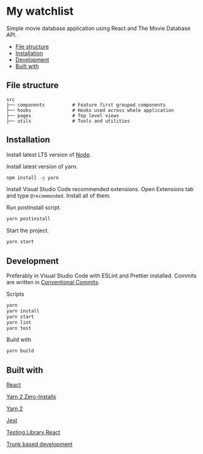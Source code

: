# My watchlist

Simple movie database application using React and The Movie Database API.

-   [File structure](#file-structure)
-   [Installation](#installation)
-   [Development](#development)
-   [Built with](#built-with)

## File structure

```text
src
├── components          # Feature first grouped components
├── hooks               # Hooks used across whole application
├── pages               # Top level views
├── utils               # Tools and utilities
```

## Installation

Install latest LTS version of [Node](https://nodejs.org/en/).

Install latest version of yarn.

```bash
npm install -g yarn
```

Install Visual Studio Code recommended extensions. Open Extensions tab and type `@recommended`. Install all of them.

Run postinstall script.

```bash
yarn postinstall
```

Start the project.

```bash
yarn start
```

## Development

Preferably in Visual Studio Code with ESLint and Prettier installed. Commits are written in [Conventional Commits](https://www.conventionalcommits.org/).

Scripts

```bash
yarn
yarn install
yarn start
yarn lint
yarn test
```

Build with

```bash
yarn build
```

## Built with

[React](https://reactjs.org/)

[Yarn 2 Zero-Installs](https://yarnpkg.com/features/zero-installs)

[Yarn 2](https://yarnpkg.com/)

[Jest](https://jestjs.io/)

[Testing Library React](https://testing-library.com/)

[Trunk based development](https://trunkbaseddevelopment.com/)
